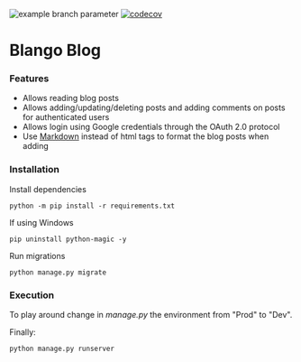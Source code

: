 ![example branch parameter](https://github.com/Weapon-X6/Fortitu_DE/actions/workflows/django.yml/badge.svg)
[![codecov](https://codecov.io/gh/Weapon-X6/Fortitu_DE/graph/badge.svg?token=1F8BF5T9NE)](https://codecov.io/gh/Weapon-X6/Fortitu_DE)

# Blango Blog

### Features

* Allows reading blog posts
* Allows adding/updating/deleting posts and adding comments on posts for authenticated users
* Allows login using Google credentials through the OAuth 2.0 protocol
* Use [Markdown](https://www.markdownguide.org/basic-syntax/) instead of html tags to format the blog posts when adding

### Installation

Install dependencies
```
python -m pip install -r requirements.txt
```

If using Windows
```
pip uninstall python-magic -y    
```

Run migrations

```
python manage.py migrate
```

### Execution

To play around change in *manage.py* the environment from "Prod" to "Dev".

Finally:
```
python manage.py runserver
```
